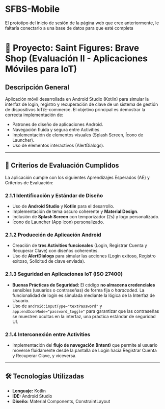 # SFBS-Mobile
El prototipo del inicio de sesión de la página web que cree anteriormente, le faltaría conectarlo a una base de datos para que esté completa

# 📱 Proyecto: Saint Figures: Brave Shop (Evaluación II - Aplicaciones Móviles para IoT)

## Descripción General
Aplicación móvil desarrollada en Android Studio (Kotlin) para simular la interfaz de login, registro y recuperación de clave de un sistema de gestión de dispositivos IoT/E-commerce. El objetivo principal es demostrar la correcta implementación de:
* Patrones de diseño de aplicaciones Android.
* Navegación fluida y segura entre Activities.
* Implementación de elementos visuales (Splash Screen, Ícono de Launcher).
* Uso de elementos interactivos (AlertDialogs).

---

## 🎯 Criterios de Evaluación Cumplidos

La aplicación cumple con los siguientes Aprendizajes Esperados (AE) y Criterios de Evaluación:

### 2.1.1 Identificación y Estándar de Diseño
* Uso de **Android Studio** y **Kotlin** para el desarrollo.
* Implementación de tema oscuro coherente y **Material Design**.
* Inclusión de **Splash Screen** con temporizador (2s) y logo personalizado.
* Ícono de Launcher (App Icon) personalizado.

### 2.1.2 Producción de Aplicación Android
* Creación de **tres Activities funcionales** (Login, Registrar Cuenta y Recuperar Clave) con diseños coherentes.
* Uso de **AlertDialogs** para simular las acciones (Login exitoso, Registro exitoso, Solicitud de clave enviada).

### 2.1.3 Seguridad en Aplicaciones IoT (ISO 27400)
* **Buenas Prácticas de Seguridad:** El código **no almacena credenciales** sensibles (usuarios o contraseñas) de forma fija o *hardcoded*. La funcionalidad de login es simulada mediante la lógica de la Interfaz de Usuario.
* Uso de `android:inputType="textPassword"` y `app:endIconMode="password_toggle"` para garantizar que las contraseñas se muestren ocultas en la interfaz, una práctica estándar de seguridad UI.

### 2.1.4 Interconexión entre Activities
* Implementación del **flujo de navegación (Intent)** que permite al usuario moverse fluidamente desde la pantalla de Login hacia Registrar Cuenta y Recuperar Clave, y viceversa.

---

## 🛠️ Tecnologías Utilizadas
* **Lenguaje:** Kotlin
* **IDE:** Android Studio
* **Diseño:** Material Components, ConstraintLayout
